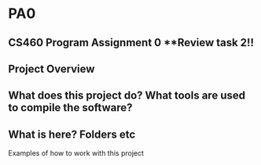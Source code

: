 # PA0
CS460 Program Assignment 0
**Review task 2!!
--------------------------------
Project Overview
---------------------------
What does this project do? What tools are used to compile the software?
------------------
What is here? Folders etc
-----------------
Examples of how to work with this project
